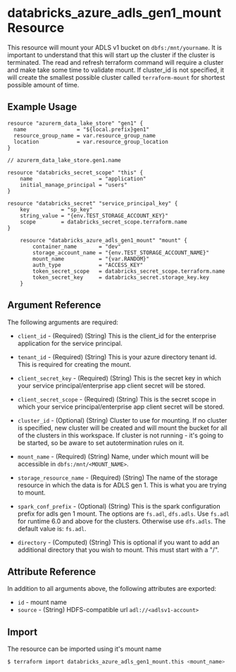 # databricks_azure_adls_gen1_mount Resource

This resource will mount your ADLS v1 bucket on `dbfs:/mnt/yourname`. It is important to understand that this will start up the cluster if the cluster is terminated. The read and refresh terraform command will require a cluster and make take some time to validate mount. If cluster_id is not specified, it will create the smallest possible cluster called `terraform-mount` for shortest possible amount of time. 


## Example Usage

```hcl
resource "azurerm_data_lake_store" "gen1" {
  name                = "${local.prefix}gen1"
  resource_group_name = var.resource_group_name
  location            = var.resource_group_location
}

// azurerm_data_lake_store.gen1.name

resource "databricks_secret_scope" "this" {
    name                     = "application"
    initial_manage_principal = "users"
}

resource "databricks_secret" "service_principal_key" {
    key          = "sp_key"
    string_value = "{env.TEST_STORAGE_ACCOUNT_KEY}"
    scope        = databricks_secret_scope.terraform.name
}

	resource "databricks_azure_adls_gen1_mount" "mount" {
		container_name       = "dev"
		storage_account_name = "{env.TEST_STORAGE_ACCOUNT_NAME}"
		mount_name           = "{var.RANDOM}"
		auth_type            = "ACCESS_KEY"
		token_secret_scope   = databricks_secret_scope.terraform.name
		token_secret_key     = databricks_secret.storage_key.key
	}

```

## Argument Reference

The following arguments are required:

* `client_id` - (Required) (String) This is the client_id for the enterprise application for the service principal. 
* `tenant_id` - (Required) (String) This is your azure directory tenant id. This is required for creating the mount.
* `client_secret_key` - (Required) (String) This is the secret key in which your service principal/enterprise app client secret will be stored.
* `client_secret_scope` - (Required) (String) This is the secret scope in which your service principal/enterprise app client secret will be stored.

* `cluster_id` - (Optional) (String) Cluster to use for mounting. If no cluster is specified, new cluster will be created and will mount the bucket for all of the clusters in this workspace. If cluster is not running - it's going to be started, so be aware to set autotermination rules on it.
* `mount_name` - (Required) (String) Name, under which mount will be accessible in `dbfs:/mnt/<MOUNT_NAME>`.
* `storage_resource_name` - (Required) (String) The name of the storage resource in which the data is for ADLS gen 1. This is what you are trying to mount.
* `spark_conf_prefix` - (Optional) (String) This is the spark configuration prefix for adls gen 1 mount. The options are `fs.adl`, `dfs.adls`. Use `fs.adl` for runtime 6.0 and above for the clusters. Otherwise use `dfs.adls`. The default value is: `fs.adl`.
* `directory` - (Computed) (String) This is optional if you want to add an additional directory that you wish to mount. This must start with a "/".



## Attribute Reference

In addition to all arguments above, the following attributes are exported:

* `id` - mount name
* `source` - (String) HDFS-compatible url `adl://<adlsv1-account>` 


## Import

The resource can be imported using it's mount name

```bash
$ terraform import databricks_azure_adls_gen1_mount.this <mount_name>
```